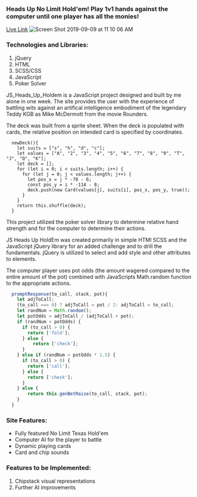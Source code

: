 ### Heads Up No Limit Hold'em! Play 1v1 hands against the computer until one player has all the monies!

[Live Link](https://acesandeights.firebaseapp.com//)
![Screen Shot 2019-09-09 at 11 10 06 AM](https://user-images.githubusercontent.com/16912968/64555608-8c57e580-d2f2-11e9-9d78-79751099d82c.png)

### Technologies and Libraries:
 1. jQuery
 2. HTML
 3. SCSS/CSS
 4. JavaScript
 5. Poker Solver

JS_Heads_Up_Holdem is a JavaScript project designed and built by me alone in one week. The site provides the user with the experience of battling wits against an artifical intelligence embodiment of the legendary Teddy KGB as Mike McDermott from the movie Rounders.

The deck was built from a sprite sheet. When the deck is populated with cards, the relative position on intended card is specified by coordinates.

``` javsacript
  newDeck(){
    let suits = ["s", "h", "d", "c"];
    let values = ["A", "2", "3", "4", "5", "6", "7", "8", "9", "T", "J", "Q", "K"];
    let deck = [];
    for (let i = 0; i < suits.length; i++) {
      for (let j = 0; j < values.length; j++) {
        let pos_x = j * -78 - 6;
        const pos_y = i * -114 - 8;
        deck.push(new Card(values[j], suits[i], pos_x, pos_y, true));
      }
    }
    return this.shuffle(deck);
  }
```

This project utilized the poker solver library to determine relative hand strength and for the computer to determine their actions.

JS Heads Up HoldEm was created primarily in simple HTMl SCSS and the JavaScript jQuery library for an added challenge and to drill the fundamentals. jQuery is utilized to select and add style and other attributes to elements.

The computer player uses pot odds (the amount wagered compared to the entire amount of the pot) combined with JavaScripts Math.random function to the appropriate actions.

``` javascript
  promptResponse(to_call, stack, pot){
    let adjToCall;
    (to_call === 0) ? adjToCall = pot / 2: adjToCall = to_call;
    let randNum = Math.random();
    let potOdds = adjToCall / (adjToCall + pot); 
    if (randNum < potOdds) {
      if (to_call > 0) {
        return ['fold'];
      } else {
          return ['check'];
      }
    } else if (randNum < potOdds * 1.5) {
      if (to_call > 0) {
        return ['call'];
      } else {
        return ['check'];
      }
    } else {
        return this.genBetRaise(to_call, stack, pot);
    }
  }
```

### Site Features:

* Fully featured No Limit Texas Hold'em
* Computer AI for the player to battle
* Dynamic playing cards
* Card and chip sounds

### Features to be Implemented:
 1. Chipstack visual representations
 2. Further AI improvements

